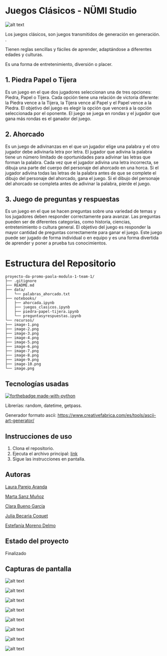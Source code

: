 # Juegos Clásicos - NÜMI Studio

![alt text](recursos/Portada.PNG)

Los juegos clásicos, son juegos transmitidos de generación en generación. .

Tienen reglas sencillas y fáciles de aprender, adaptándose a diferentes edades y culturas. 

Es una forma de entretenimiento, diversión o placer.

## 1. Piedra Papel o Tijera
     
Es un juego en el que dos jugadores seleccionan una de tres opciones: Piedra, Papel o Tijera. Cada opción tiene una relación de victoria diferente: la Piedra vence a la Tijera, la Tijera vence al Papel y el Papel vence a la Piedra. El objetivo del juego es elegir la opción que vencerá a la opción seleccionada por el oponente. El juego se juega en rondas y el jugador que gana más rondas es el ganador del juego.

## 2.  Ahorcado
    
Es un juego de adivinanzas en el que un jugador elige una palabra y el otro jugador debe adivinarla letra por letra. El jugador que adivina la palabra tiene un número limitado de oportunidades para adivinar las letras que forman la palabra. Cada vez que el jugador adivina una letra incorrecta, se dibuja una parte del cuerpo del personaje del ahorcado en una horca. Si el jugador adivina todas las letras de la palabra antes de que se complete el dibujo del personaje del ahorcado, gana el juego. Si el dibujo del personaje del ahorcado se completa antes de adivinar la palabra, pierde el juego.

## 3. Juego de preguntas y respuestas
    
Es un juego en el que se hacen preguntas sobre una variedad de temas y los jugadores deben responder correctamente para avanzar. Las preguntas pueden ser de diferentes categorías, como historia, ciencias, entretenimiento o cultura general. El objetivo del juego es responder la mayor cantidad de preguntas correctamente para ganar el juego. Este juego puede ser jugado de forma individual o en equipo y es una forma divertida de aprender y poner a prueba tus conocimientos.

# Estructura del Repositorio
```
proyecto-da-promo-paola-modulo-1-team-1/
├── .gitignore
├── README.md
├── data/
│   └── palabras_ahorcado.txt
├── notebooks/
│   ├── ahorcada.ipynb
│   ├── juegos_clasicos.ipynb
│   ├── piedra-papel-tijera.ipynb
│   └── preguntasyrespuestas.ipynb
└── recursos/
├── image-1.png
├── image-2.png
├── image-3.png
├── image-4.png
├── image-5.png
├── image-6.png
├── image-7.png
├── image-8.png
├── image-9.png
├── image-10.png
└── image.png
```

## Tecnologías usadas

[![forthebadge made-with-python](https://ForTheBadge.com/images/badges/made-with-python.svg)](https://www.python.org/)

Librerías: random, datetime, getpass.

Generador formato ascii: 
https://www.creativefabrica.com/es/tools/ascii-art-generator/

## Instrucciones de uso

1. Clona el repositorio.
2. Ejecuta el archivo principal: [link](https://github.com/lauraamber/proyecto-da-promo-paola-modulo-1-team-1/blob/main/notebooks/juegos_clasicos.ipynb)
3. Sigue las instrucciones en pantalla.

## Autoras

[Laura Parejo Aranda](https://github.com/lauraamber)

[Marta Sanz Muñoz](https://github.com/Martitaa)

[Clara Bueno García](https://github.com/cbueno82)

[Julia Becaria Coquet](https://github.com/juliabeco)

[Estefanía Moreno Delmo](https://github.com/fany_data)

## Estado del proyecto

Finalizado

## Capturas de pantalla

![alt text](recursos/image.png)

![alt text](recursos/image-2.png)

![alt text](recursos/image-4.png)

![alt text](recursos/image-6.png)

![alt text](recursos/image-7.png)

![alt text](recursos/image-8.png)

![alt text](recursos/image-9.png)

![alt text](recursos/image-10.png)
